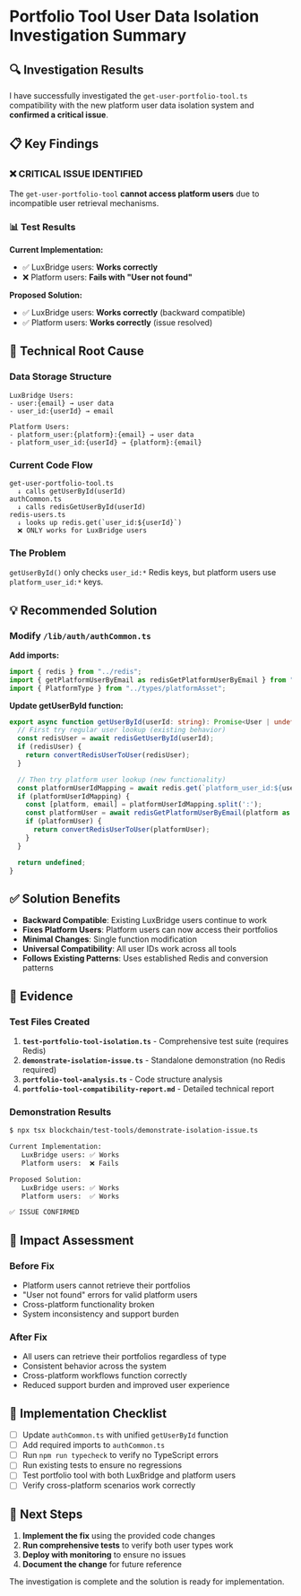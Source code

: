 # Portfolio Tool User Data Isolation Investigation Summary

## 🔍 Investigation Results

I have successfully investigated the `get-user-portfolio-tool.ts` compatibility with the new platform user data isolation system and **confirmed a critical issue**.

## 📋 Key Findings

### ❌ **CRITICAL ISSUE IDENTIFIED**
The `get-user-portfolio-tool` **cannot access platform users** due to incompatible user retrieval mechanisms.

### 📊 Test Results

**Current Implementation:**
- ✅ LuxBridge users: **Works correctly**
- ❌ Platform users: **Fails with "User not found"**

**Proposed Solution:**
- ✅ LuxBridge users: **Works correctly** (backward compatible)
- ✅ Platform users: **Works correctly** (issue resolved)

## 🔧 Technical Root Cause

### Data Storage Structure
```
LuxBridge Users:
- user:{email} → user data
- user_id:{userId} → email

Platform Users:
- platform_user:{platform}:{email} → user data  
- platform_user_id:{userId} → {platform}:{email}
```

### Current Code Flow
```
get-user-portfolio-tool.ts
  ↓ calls getUserById(userId)
authCommon.ts
  ↓ calls redisGetUserById(userId)  
redis-users.ts
  ↓ looks up redis.get(`user_id:${userId}`)
  ❌ ONLY works for LuxBridge users
```

### The Problem
`getUserById()` only checks `user_id:*` Redis keys, but platform users use `platform_user_id:*` keys.

## 💡 Recommended Solution

### Modify `/lib/auth/authCommon.ts`

**Add imports:**
```typescript
import { redis } from "../redis";
import { getPlatformUserByEmail as redisGetPlatformUserByEmail } from "./redis-users";
import { PlatformType } from "../types/platformAsset";
```

**Update getUserById function:**
```typescript
export async function getUserById(userId: string): Promise<User | undefined> {
  // First try regular user lookup (existing behavior)
  const redisUser = await redisGetUserById(userId);
  if (redisUser) {
    return convertRedisUserToUser(redisUser);
  }

  // Then try platform user lookup (new functionality)
  const platformUserIdMapping = await redis.get(`platform_user_id:${userId}`);
  if (platformUserIdMapping) {
    const [platform, email] = platformUserIdMapping.split(':');
    const platformUser = await redisGetPlatformUserByEmail(platform as PlatformType, email);
    if (platformUser) {
      return convertRedisUserToUser(platformUser);
    }
  }

  return undefined;
}
```

## ✅ Solution Benefits

- **Backward Compatible**: Existing LuxBridge users continue to work
- **Fixes Platform Users**: Platform users can now access their portfolios  
- **Minimal Changes**: Single function modification
- **Universal Compatibility**: All user IDs work across all tools
- **Follows Existing Patterns**: Uses established Redis and conversion patterns

## 🧪 Evidence

### Test Files Created
1. **`test-portfolio-tool-isolation.ts`** - Comprehensive test suite (requires Redis)
2. **`demonstrate-isolation-issue.ts`** - Standalone demonstration (no Redis required) 
3. **`portfolio-tool-analysis.ts`** - Code structure analysis
4. **`portfolio-tool-compatibility-report.md`** - Detailed technical report

### Demonstration Results
```bash
$ npx tsx blockchain/test-tools/demonstrate-isolation-issue.ts

Current Implementation:
   LuxBridge users: ✅ Works
   Platform users:  ❌ Fails

Proposed Solution:  
   LuxBridge users: ✅ Works
   Platform users:  ✅ Works

✅ ISSUE CONFIRMED
```

## 🎯 Impact Assessment

### Before Fix
- Platform users cannot retrieve their portfolios
- "User not found" errors for valid platform users
- Cross-platform functionality broken
- System inconsistency and support burden

### After Fix
- All users can retrieve their portfolios regardless of type
- Consistent behavior across the system
- Cross-platform workflows function correctly
- Reduced support burden and improved user experience

## 📝 Implementation Checklist

- [ ] Update `authCommon.ts` with unified `getUserById` function
- [ ] Add required imports to `authCommon.ts`
- [ ] Run `npm run typecheck` to verify no TypeScript errors
- [ ] Run existing tests to ensure no regressions
- [ ] Test portfolio tool with both LuxBridge and platform users
- [ ] Verify cross-platform scenarios work correctly

## 🚀 Next Steps

1. **Implement the fix** using the provided code changes
2. **Run comprehensive tests** to verify both user types work
3. **Deploy with monitoring** to ensure no issues
4. **Document the change** for future reference

The investigation is complete and the solution is ready for implementation.